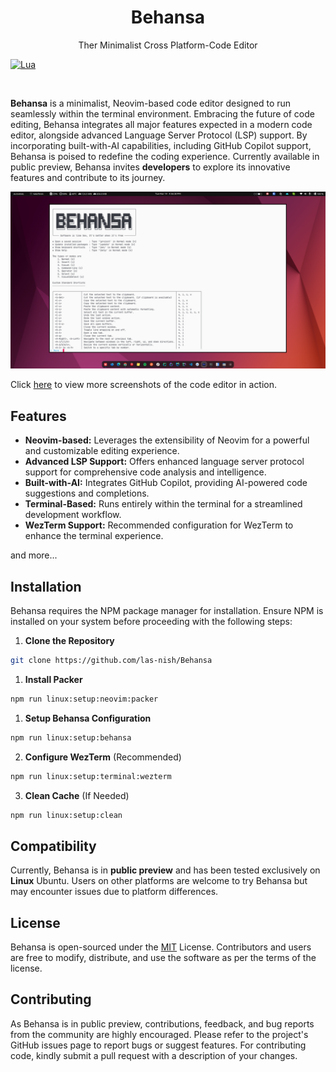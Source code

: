 <div align="center">
  <h1>Behansa</h1>
  <p>Ther Minimalist Cross Platform-Code Editor</p>
</div>

[![Lua](https://img.shields.io/badge/Made%20with%20Lua-blue.svg?style=for-the-badge&logo=lua)](https://lua.org)

<br>

**Behansa** is a minimalist, Neovim-based code editor designed to run seamlessly within the terminal environment. Embracing the future of code editing, Behansa integrates all major features expected in a modern code editor, alongside advanced Language Server Protocol (LSP) support. By incorporating built-with-AI capabilities, including GitHub Copilot support, Behansa is poised to redefine the coding experience. Currently available in public preview, Behansa invites **developers** to explore its innovative features and contribute to its journey.

![Main Screenshot](.readme/8.png)

Click [here](Screenshot.md) to view more screenshots of the code editor in action.

## Features

- **Neovim-based:** Leverages the extensibility of Neovim for a powerful and customizable editing experience.
- **Advanced LSP Support:** Offers enhanced language server protocol support for comprehensive code analysis and intelligence.
- **Built-with-AI:** Integrates GitHub Copilot, providing AI-powered code suggestions and completions.
- **Terminal-Based:** Runs entirely within the terminal for a streamlined development workflow.
- **WezTerm Support:** Recommended configuration for WezTerm to enhance the terminal experience.

and more...

## Installation

Behansa requires the NPM package manager for installation. Ensure NPM is installed on your system before proceeding with the following steps:

1. **Clone the Repository**

```bash
git clone https://github.com/las-nish/Behansa
```

1. **Install Packer**

```bash
npm run linux:setup:neovim:packer
```

1. **Setup Behansa Configuration**

```bash
npm run linux:setup:behansa
```

2. **Configure WezTerm** (Recommended)

```bash
npm run linux:setup:terminal:wezterm
```

3. **Clean Cache** (If Needed)

```bash
npm run linux:setup:clean
```

## Compatibility

Currently, Behansa is in **public preview** and has been tested exclusively on **Linux** Ubuntu. Users on other platforms are welcome to try Behansa but may encounter issues due to platform differences.

## License

Behansa is open-sourced under the [MIT](LICENSE) License. Contributors and users are free to modify, distribute, and use the software as per the terms of the license.

## Contributing

As Behansa is in public preview, contributions, feedback, and bug reports from the community are highly encouraged. Please refer to the project's GitHub issues page to report bugs or suggest features. For contributing code, kindly submit a pull request with a description of your changes.
